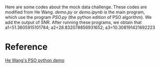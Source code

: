Here are some codes about the mock data challenge. These codes are modified from He Wang. _demo.py_ or _demo.ipynb_ is the main program, which use the program _PSO.py_ (the python edition of PSO algorithm). We add the output of SNR. After running these programs, we obtain that a1=51.3605915101784; a2=28.832078856931652; a3=10.308191421692223

# Reference
[He Wang's PSO python demo](https://github.com/iphysresearch/PSO_python_demo)
